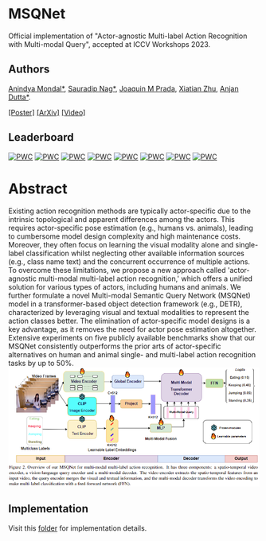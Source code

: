 # MSQNet
Official implementation of "Actor-agnostic Multi-label Action Recognition with Multi-modal Query", accepted at ICCV Workshops 2023.
## Authors
[Anindya Mondal*](https://scholar.google.com/citations?user=qjQmNJMAAAAJ&hl=en), [Sauradip Nag*](https://sauradip.github.io/), [Joaquin M Prada](https://www.surrey.ac.uk/people/joaquin-m-prada), [Xiatian Zhu](https://surrey-uplab.github.io/), [Anjan Dutta*](https://sites.google.com/site/2adutta/).

[[Poster]](https://mondalanindya.github.io/assets/posters/ICCVW_23_poster.pdf)
[[ArXiv]](https://arxiv.org/pdf/2307.10763.pdf)
[[Video]](https://youtu.be/bafoEVdQYJg?si=s-b-_EKBlgAHy4Q7)
## Leaderboard
[![PWC](https://img.shields.io/endpoint.svg?url=https://paperswithcode.com/badge/msqnet-actor-agnostic-action-recognition-with/action-recognition-on-animal-kingdom)](https://paperswithcode.com/sota/action-recognition-on-animal-kingdom?p=msqnet-actor-agnostic-action-recognition-with) [![PWC](https://img.shields.io/endpoint.svg?url=https://paperswithcode.com/badge/msqnet-actor-agnostic-action-recognition-with/action-recognition-in-videos-on-charades)](https://paperswithcode.com/sota/action-recognition-in-videos-on-charades?p=msqnet-actor-agnostic-action-recognition-with) [![PWC](https://img.shields.io/endpoint.svg?url=https://paperswithcode.com/badge/msqnet-actor-agnostic-action-recognition-with/action-recognition-in-videos-on-hmdb51)](https://paperswithcode.com/sota/action-recognition-in-videos-on-hmdb51?p=msqnet-actor-agnostic-action-recognition-with) [![PWC](https://img.shields.io/endpoint.svg?url=https://paperswithcode.com/badge/msqnet-actor-agnostic-action-recognition-with/zero-shot-action-recognition-on-hmdb51)](https://paperswithcode.com/sota/zero-shot-action-recognition-on-hmdb51?p=msqnet-actor-agnostic-action-recognition-with) [![PWC](https://img.shields.io/endpoint.svg?url=https://paperswithcode.com/badge/msqnet-actor-agnostic-action-recognition-with/action-recognition-on-hockey)](https://paperswithcode.com/sota/action-recognition-on-hockey?p=msqnet-actor-agnostic-action-recognition-with) [![PWC](https://img.shields.io/endpoint.svg?url=https://paperswithcode.com/badge/msqnet-actor-agnostic-action-recognition-with/action-recognition-on-thumos14)](https://paperswithcode.com/sota/action-recognition-on-thumos14?p=msqnet-actor-agnostic-action-recognition-with) [![PWC](https://img.shields.io/endpoint.svg?url=https://paperswithcode.com/badge/msqnet-actor-agnostic-action-recognition-with/zero-shot-action-recognition-on-charades-1)](https://paperswithcode.com/sota/zero-shot-action-recognition-on-charades-1?p=msqnet-actor-agnostic-action-recognition-with) [![PWC](https://img.shields.io/endpoint.svg?url=https://paperswithcode.com/badge/msqnet-actor-agnostic-action-recognition-with/zero-shot-action-recognition-on-thumos-14)](https://paperswithcode.com/sota/zero-shot-action-recognition-on-thumos-14?p=msqnet-actor-agnostic-action-recognition-with)
# Abstract
Existing action recognition methods are typically actor-specific due to the intrinsic topological and apparent differences among the actors. This requires actor-specific pose estimation (e.g., humans vs. animals), leading to cumbersome model design complexity and high maintenance costs. Moreover, they often focus on learning the visual modality alone and single-label classification whilst neglecting other available information sources (e.g., class name text) and the concurrent occurrence of multiple actions. To overcome these limitations, we propose a new approach called 'actor-agnostic multi-modal multi-label action recognition,' which offers a unified solution for various types of actors, including humans and animals. We further formulate a novel Multi-modal Semantic Query Network (MSQNet) model in a transformer-based object detection framework (e.g., DETR), characterized by leveraging visual and textual modalities to represent the action classes better. The elimination of actor-specific model designs is a key advantage, as it removes the need for actor pose estimation altogether. Extensive experiments on five publicly available benchmarks show that our MSQNet consistently outperforms the prior arts of actor-specific alternatives on human and animal single- and multi-label action recognition tasks by up to 50%.
![poster](figs/msqnet_pipeline.png)

## Implementation
Visit this [folder](https://github.com/mondalanindya/MSQNet/tree/main/multi-label-action-main) for implementation details.


